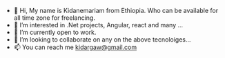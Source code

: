 - 👋 Hi, My name is Kidanemariam from Ethiopia. Who can be available for all time zone for freelancing.
- 👀 I’m interested in .Net projects, Angular, react and many ...
- 🌱 I’m currently open to work.
- 💞️ I’m looking to collaborate on any on the above tecnoloiges...
- 📫 You can reach me kidargaw@gmail.com

<!---
kidargaw/kidargaw is a ✨ special ✨ repository because its `README.md` (this file) appears on your GitHub profile.
You can click the Preview link to take a look at your changes.
--->
